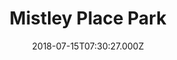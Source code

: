 ---
date: 2018-07-15T07:30:27.000Z
title: Mistley Place Park
latitude: 51.94476402667636
longitude: 1.0738310331994185
url: http://www.mistleyplacepark.com
category: checkin
---